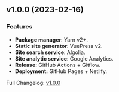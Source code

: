 ## v1.0.0 (2023-02-16)

### Features

- **Package manager**: Yarn v2+.
- **Static site generator**: VuePress v2.
- **Site search service**: Algolia.
- **Site analytic service**: Google Analytics.
- **Release:** GitHub Actions + Gitflow.
- **Deployment:** GitHub Pages + Netlify.

Full Changelog: [v1.0.0](https://github.com/ansidev/awesome-nuxt/commits/v1.0.0)

